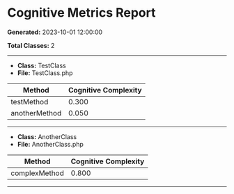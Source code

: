 # Cognitive Metrics Report

**Generated:** 2023-10-01 12:00:00

**Total Classes:** 2

---

* **Class:** TestClass
* **File:** TestClass.php

| Method | Cognitive Complexity |
|--------|--------|
| testMethod | 0.300 |
| anotherMethod | 0.050 |

---

* **Class:** AnotherClass
* **File:** AnotherClass.php

| Method | Cognitive Complexity |
|--------|--------|
| complexMethod | 0.800 |

---

